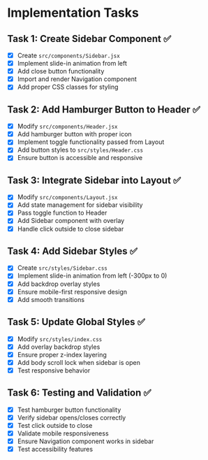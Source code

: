 # Implementation Tasks

## Task 1: Create Sidebar Component ✅
- [x] Create `src/components/Sidebar.jsx`
- [x] Implement slide-in animation from left
- [x] Add close button functionality
- [x] Import and render Navigation component
- [x] Add proper CSS classes for styling

## Task 2: Add Hamburger Button to Header ✅
- [x] Modify `src/components/Header.jsx`
- [x] Add hamburger button with proper icon
- [x] Implement toggle functionality passed from Layout
- [x] Add button styles to `src/styles/Header.css`
- [x] Ensure button is accessible and responsive

## Task 3: Integrate Sidebar into Layout ✅
- [x] Modify `src/components/Layout.jsx`
- [x] Add state management for sidebar visibility
- [x] Pass toggle function to Header
- [x] Add Sidebar component with overlay
- [x] Handle click outside to close sidebar

## Task 4: Add Sidebar Styles ✅
- [x] Create `src/styles/Sidebar.css`
- [x] Implement slide-in animation from left (-300px to 0)
- [x] Add backdrop overlay styles
- [x] Ensure mobile-first responsive design
- [x] Add smooth transitions

## Task 5: Update Global Styles ✅
- [x] Modify `src/styles/index.css`
- [x] Add overlay backdrop styles
- [x] Ensure proper z-index layering
- [x] Add body scroll lock when sidebar is open
- [x] Test responsive behavior

## Task 6: Testing and Validation ✅
- [x] Test hamburger button functionality
- [x] Verify sidebar opens/closes correctly
- [x] Test click outside to close
- [x] Validate mobile responsiveness
- [x] Ensure Navigation component works in sidebar
- [x] Test accessibility features